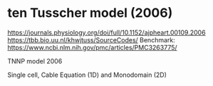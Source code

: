# ten Tusscher model (2006)
https://journals.physiology.org/doi/full/10.1152/ajpheart.00109.2006
https://tbb.bio.uu.nl/khwjtuss/SourceCodes/
Benchmark: https://www.ncbi.nlm.nih.gov/pmc/articles/PMC3263775/

TNNP model 2006

Single cell, Cable Equation (1D) and Monodomain (2D)
